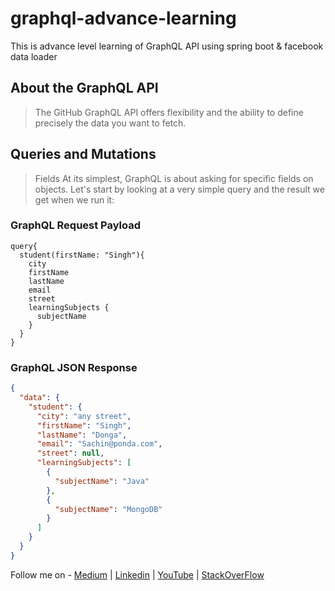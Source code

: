 # graphql-advance-learning
This is advance level learning of GraphQL API using spring boot &amp; facebook data loader

## About the GraphQL API
> The GitHub GraphQL API offers flexibility and the ability to define precisely the data you want to fetch.

## Queries and Mutations
> Fields
At its simplest, GraphQL is about asking for specific fields on objects. Let's start by looking at a very simple query and the result we get when we run it:

### GraphQL Request Payload
```.grqphql
query{
  student(firstName: "Singh"){
    city
    firstName
    lastName
    email
    street
    learningSubjects {
      subjectName
    }
  }
}

```

### GraphQL JSON Response
```.json
{
  "data": {
    "student": {
      "city": "any street",
      "firstName": "Singh",
      "lastName": "Donga",
      "email": "Sachin@ponda.com",
      "street": null,
      "learningSubjects": [
        {
          "subjectName": "Java"
        },
        {
          "subjectName": "MongoDB"
        }
      ]
    }
  }
}
```




Follow me on - [Medium](https://saurabhshcs.medium.com) | [Linkedin](https://www.linkedin.com/in/saurabhshcs/) | [YouTube](https://www.youtube.com/channel/UCSQqjPw7_tfx1Ie4yYHbcxQ?pbjreload=102) | [StackOverFlow](https://stackoverflow.com/users/10719720/saurabhshcs?tab=profile)


